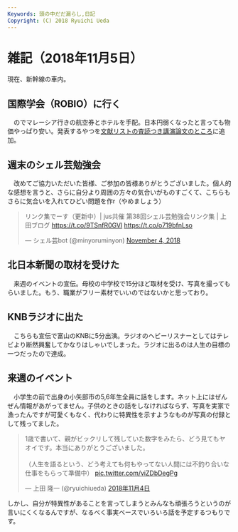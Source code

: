 ```yaml
---
Keywords: 頭の中だだ漏らし,日記
Copyright: (C) 2018 Ryuichi Ueda
---
```


# 雑記（2018年11月5日）

現在、新幹線の車内。

## 国際学会（ROBIO）に行く

　のでマレーシア行きの航空券とホテルを手配。日本円弱くなったと言っても物価やっぱり安い。発表するやつを[文献リストの査読つき講演論文のところ](/?page=06033#proceedings)に追加。

## 週末のシェル芸勉強会

　改めてご協力いただいた皆様、ご参加の皆様ありがとうございました。個人的な感想を言うと、さらに自分より周囲の方々の気合いがものすごくて、こちらもさらに気合いを入れてひどい問題を作r（やめましょう）

<blockquote class="twitter-tweet" data-partner="tweetdeck"><p lang="ja" dir="ltr">リンク集でーす（更新中）| jus共催 第38回シェル芸勉強会リンク集 | 上田ブログ <a href="https://t.co/9TSnfR0GVl">https://t.co/9TSnfR0GVl</a> <a href="https://t.co/o719bfnLso">https://t.co/o719bfnLso</a></p>&mdash; シェル芸bot (@minyoruminyon) <a href="https://twitter.com/minyoruminyon/status/1058973684315041792?ref_src=twsrc%5Etfw">November 4, 2018</a></blockquote>
<script async src="https://platform.twitter.com/widgets.js" charset="utf-8"></script>

## 北日本新聞の取材を受けた

　来週のイベントの宣伝。母校の中学校で15分ほど取材を受け、写真を撮ってもらいました。もう、職業がフリー素材でいいのではないかと思っており。

## KNBラジオに出た

　こちらも宣伝で富山のKNBに5分出演。ラジオのヘビーリスナーとしてはテレビより断然興奮してかなりはしゃいでしまった。ラジオに出るのは人生の目標の一つだったので達成。

## 来週のイベント

　小学生の前で出身の小矢部市の5,6年生全員に話をします。ネット上にはぜんぜん情報があがってません。子供のときの話をしなければならず、写真を実家で漁ったんですが可愛くもなく、代わりに特異性を示すようなものが写真の付録として残ってました。

<blockquote class="twitter-tweet" data-lang="ja"><p lang="ja" dir="ltr">1歳で書いて、親がビックリして残していた数字をみたら、どう見てもヤオイです。本当にありがとうございました。<br><br>（人生を語るという、どう考えても何もやってない人間には不釣り合いな仕事をもらって準備中） <a href="https://t.co/viZDbDegPg">pic.twitter.com/viZDbDegPg</a></p>&mdash; 上田 隆一 (@ryuichiueda) <a href="https://twitter.com/ryuichiueda/status/1058940162686640128?ref_src=twsrc%5Etfw">2018年11月4日</a></blockquote>
<script async src="https://platform.twitter.com/widgets.js" charset="utf-8"></script>


しかし、自分が特異性があることを言ってしまうとみんなも頑張ろうというのが言いにくくなるんですが、なるべく事実ベースでいろいろ話を予定するつもりです。
